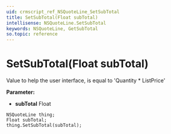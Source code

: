 ```yaml
---
uid: crmscript_ref_NSQuoteLine_SetSubTotal
title: SetSubTotal(Float subTotal)
intellisense: NSQuoteLine.SetSubTotal
keywords: NSQuoteLine, GetSubTotal
so.topic: reference
---
```


# SetSubTotal(Float subTotal)

Value to help the user interface, is equal to 'Quantity * ListPrice'

**Parameter:** 
 - **subTotal** Float

```crmscript
NSQuoteLine thing;
Float subTotal;
thing.SetSubTotal(subTotal);
```

